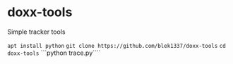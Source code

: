 # doxx-tools
Simple tracker tools

```apt install python```
```git clone https://github.com/blek1337/doxx-tools```
```cd doxx-tools```
```python trace.py````

